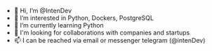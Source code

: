 - 👋 Hi, I’m @IntenDev
- 👀 I’m interested in Python, Dockers, PostgreSQL
- 🌱 I’m currently learning Python
- 💞️ I'm looking for collaborations with companies and startups
- 📫 I can be reached via email or messenger telegram (@intenDev)

<!---
IntenDev/IntenDev is a ✨ special ✨ repository because its `README.md` (this file) appears on your GitHub profile.
You can click the Preview link to take a look at your changes.
--->
